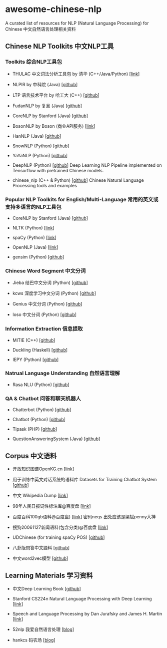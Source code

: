 # awesome-chinese-nlp
A curated list of resources for NLP (Natural Language Processing) for Chinese
中文自然语言处理相关资料



## Chinese NLP Toolkits 中文NLP工具


### Toolkits 综合NLP工具包

- THULAC 中文词法分析工具包 by 清华 (C++/Java/Python) [[link](http://thulac.thunlp.org/)]

- NLPIR by 中科院 (Java) [[github](https://github.com/NLPIR-team/NLPIR)]

- LTP 语言技术平台 by 哈工大 (C++) [[github](https://github.com/HIT-SCIR/ltp)]

- FudanNLP by 复旦 (Java) [[github](https://github.com/FudanNLP/fnlp)]

- CoreNLP by Stanford (Java) [[github](https://github.com/stanfordnlp/CoreNLP)]

- BosonNLP by Boson (商业API服务) [[link](http://bosonnlp.com/)]

- HanNLP (Java) [[github](https://github.com/hankcs/HanLP)]

- SnowNLP (Python) [[github](https://github.com/isnowfy/snownlp)]

- YaYaNLP (Python) [[github](https://github.com/Tony-Wang/YaYaNLP)]

- DeepNLP (Python) [[github](https://github.com/rockingdingo/deepnlp)] Deep Learning NLP Pipeline implemented on Tensorflow with pretrained Chinese models.

- chinese_nlp (C++ & Python) [[github](https://github.com/taozhijiang/chinese_nlp)] Chinese Natural Language Processing tools and examples


### Popular NLP Toolkits for English/Multi-Language 常用的英文或支持多语言的NLP工具包

- CoreNLP by Stanford (Java) [[github](https://github.com/stanfordnlp/CoreNLP)]

- NLTK (Python) [[link](http://www.nltk.org/)]

- spaCy (Python) [[link](https://spacy.io/)]

- OpenNLP (Java) [[link](https://opennlp.apache.org/)]

- gensim (Python) [[github](https://github.com/RaRe-Technologies/gensim)]


### Chinese Word Segment 中文分词

- Jieba 结巴中文分词 (Python) [[github](https://github.com/fxsjy/jieba)]

- kcws 深度学习中文分词 (Python) [[github](https://github.com/koth/kcws)]

- Genius 中文分词 (Python) [[github](https://github.com/duanhongyi/genius)]

- loso 中文分词 (Python) [[github](https://github.com/fangpenlin/loso)]


### Information Extraction 信息提取

- MITIE (C++) [[github](https://github.com/mit-nlp/MITIE)]

- Duckling (Haskell) [[github](https://github.com/facebookincubator/duckling)]

- IEPY (Python) [[github](https://github.com/machinalis/iepy)]


### Natrual Language Understanding 自然语言理解

- Rasa NLU (Python) [[github](https://github.com/RasaHQ/rasa_nlu)]


### QA & Chatbot 问答和聊天机器人 

- Chatterbot (Python) [[github](https://github.com/gunthercox/ChatterBot)]

- Chatbot (Python) [[github](https://github.com/zake7749/Chatbot)]

- Tipask (PHP) [[github](https://github.com/sdfsky/tipask)]

- QuestionAnsweringSystem (Java) [[github](https://github.com/ysc/QuestionAnsweringSystem)]


## Corpus 中文语料

- 开放知识图谱OpenKG.cn [[link](http://openkg.cn)]

- 用于训练中英文对话系统的语料库 Datasets for Training Chatbot System [[github](https://github.com/candlewill/Dialog_Corpus)]

- 中文 Wikipedia Dump [[link](https://dumps.wikimedia.org/zhwiki/)]

- 98年人民日报词性标注库@百度盘 [[link](https://pan.baidu.com/s/1gd6mslt)]

- 百度百科100gb语料@百度盘) [[link](http://pan.baidu.com/s/1i3wvfil)] 密码neqs 出处应该是梁斌penny大神

- 搜狗20061127新闻语料(包含分类)@百度盘 [[link](https://pan.baidu.com/s/1bnhXX6Z)]

- UDChinese (for training spaCy POS) [[github](https://github.com/UniversalDependencies/UD_Chinese)]

- 八卦版問答中文語料 [[github](https://github.com/zake7749/Gossiping-Chinese-Corpus)]

- 中文word2vec模型 [[github](https://github.com/to-shimo/chinese-word2vec)]


## Learning Materials 学习资料

- 中文Deep Learning Book [[github](https://github.com/exacity/deeplearningbook-chinese)]

- Stanford CS224n Natural Language Processing with Deep Learning [[link](http://web.stanford.edu/class/cs224n/syllabus.html)]

- Speech and Language Processing by Dan Jurafsky and James H. Martin [[link](https://web.stanford.edu/~jurafsky/slp3/)]

- 52nlp 我爱自然语言处理 [[blog](http://www.52nlp.cn/)]

- hankcs 码农场 [[blog](http://www.hankcs.com/)]
